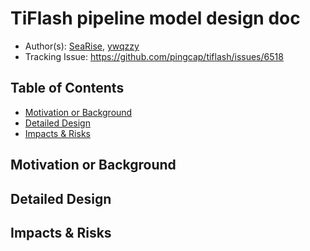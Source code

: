 # TiFlash pipeline model design doc
*   Author(s): [SeaRise](https://github.com/SeaRise), [ywqzzy](https://github.com/ywqzzy)
*   Tracking Issue:  <https://github.com/pingcap/tiflash/issues/6518>

## Table of Contents

*   [Motivation or Background](#motivation-or-background)
*   [Detailed Design](#detailed-design)
*   [Impacts & Risks](#impacts-risks)

## Motivation or Background

## Detailed Design

## Impacts & Risks
